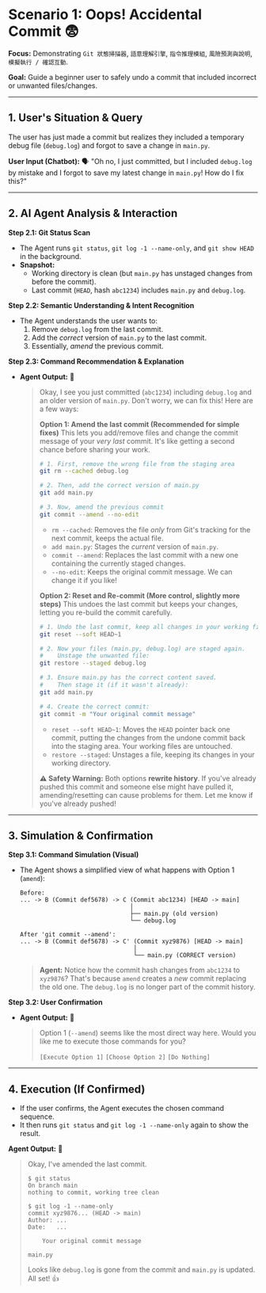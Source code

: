 # Scenario 1: Oops! Accidental Commit 😨

**Focus:** Demonstrating `Git 狀態掃描器`, `語意理解引擎`, `指令推理模組`, `風險預測與說明`, `模擬執行 / 確認互動`.

**Goal:** Guide a beginner user to safely undo a commit that included incorrect or unwanted files/changes.

---

## 1. User's Situation & Query

The user has just made a commit but realizes they included a temporary debug file (`debug.log`) and forgot to save a change in `main.py`.

**User Input (Chatbot):** 🗣️ "Oh no, I just committed, but I included `debug.log` by mistake and I forgot to save my latest change in `main.py`! How do I fix this?"

---

## 2. AI Agent Analysis & Interaction

**Step 2.1: Git Status Scan**
*   The Agent runs `git status`, `git log -1 --name-only`, and `git show HEAD` in the background.
*   **Snapshot:**
    *   Working directory is clean (but `main.py` has unstaged changes from before the commit).
    *   Last commit (`HEAD`, hash `abc1234`) includes `main.py` and `debug.log`.

**Step 2.2: Semantic Understanding & Intent Recognition**
*   The Agent understands the user wants to:
    1.  Remove `debug.log` from the last commit.
    2.  Add the *correct* version of `main.py` to the last commit.
    3.  Essentially, *amend* the previous commit.

**Step 2.3: Command Recommendation & Explanation**
*   **Agent Output:** 🤖
    > Okay, I see you just committed (`abc1234`) including `debug.log` and an older version of `main.py`. Don't worry, we can fix this! Here are a few ways:
    >
    > **Option 1: Amend the last commit (Recommended for simple fixes)**
    > This lets you add/remove files and change the commit message of your *very last* commit. It's like getting a second chance before sharing your work.
    >
    > ```bash
    > # 1. First, remove the wrong file from the staging area
    > git rm --cached debug.log
    >
    > # 2. Then, add the correct version of main.py
    > git add main.py
    >
    > # 3. Now, amend the previous commit
    > git commit --amend --no-edit
    > ```
    > *   `rm --cached`: Removes the file *only* from Git's tracking for the next commit, keeps the actual file.
    > *   `add main.py`: Stages the *current* version of `main.py`.
    > *   `commit --amend`: Replaces the last commit with a new one containing the currently staged changes.
    > *   `--no-edit`: Keeps the original commit message. We can change it if you like!
    >
    > **Option 2: Reset and Re-commit (More control, slightly more steps)**
    > This undoes the last commit but keeps your changes, letting you re-build the commit carefully.
    >
    > ```bash
    > # 1. Undo the last commit, keep all changes in your working files
    > git reset --soft HEAD~1
    >
    > # 2. Now your files (main.py, debug.log) are staged again.
    > #    Unstage the unwanted file:
    > git restore --staged debug.log
    >
    > # 3. Ensure main.py has the correct content saved.
    > #    Then stage it (if it wasn't already):
    > git add main.py
    >
    > # 4. Create the correct commit:
    > git commit -m "Your original commit message"
    > ```
    > *   `reset --soft HEAD~1`: Moves the `HEAD` pointer back one commit, putting the changes from the undone commit back into the staging area. Your working files are untouched.
    > *   `restore --staged`: Unstages a file, keeping its changes in your working directory.
    >
    > **⚠️ Safety Warning:** Both options **rewrite history**. If you've already pushed this commit and someone else might have pulled it, amending/resetting can cause problems for them. Let me know if you've already pushed!

---

## 3. Simulation & Confirmation

**Step 3.1: Command Simulation (Visual)**
*   The Agent shows a simplified view of what happens with Option 1 (`amend`):

    ```
    Before:
    ... -> B (Commit def5678) -> C (Commit abc1234) [HEAD -> main]
                                   │
                                   ├── main.py (old version)
                                   └── debug.log

    After 'git commit --amend':
    ... -> B (Commit def5678) -> C' (Commit xyz9876) [HEAD -> main]
                                    │
                                    └── main.py (CORRECT version)
    ```
    > **Agent:** Notice how the commit hash changes from `abc1234` to `xyz9876`? That's because `amend` creates a *new* commit replacing the old one. The `debug.log` is no longer part of the commit history.

**Step 3.2: User Confirmation**
*   **Agent Output:** 🤖
    > Option 1 (`--amend`) seems like the most direct way here. Would you like me to execute those commands for you?
    >
    > `[Execute Option 1]` `[Choose Option 2]` `[Do Nothing]`

---

## 4. Execution (If Confirmed)

*   If the user confirms, the Agent executes the chosen command sequence.
*   It then runs `git status` and `git log -1 --name-only` again to show the result.

**Agent Output:** 🤖
> Okay, I've amended the last commit.
> ```
> $ git status
> On branch main
> nothing to commit, working tree clean
>
> $ git log -1 --name-only
> commit xyz9876... (HEAD -> main)
> Author: ...
> Date:   ...
>
>     Your original commit message
>
> main.py
> ```
> Looks like `debug.log` is gone from the commit and `main.py` is updated. All set! 👍 